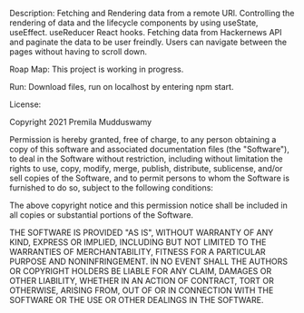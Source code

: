 Description: Fetching and Rendering data from a remote URl. Controlling the rendering of data and the lifecycle components by using useState, useEffect. useReducer React hooks. Fetching data from Hackernews API and paginate the data to be user freindly. Users can navigate between the pages without having to scroll down.

Roap Map: This project is working in progress.

Run: Download files, run on localhost by entering npm start.

License:

Copyright 2021 Premila Mudduswamy

Permission is hereby granted, free of charge, to any person obtaining a copy of this software and associated documentation files (the "Software"), to deal in the Software without restriction, including without limitation the rights to use, copy, modify, merge, publish, distribute, sublicense, and/or sell copies of the Software, and to permit persons to whom the Software is furnished to do so, subject to the following conditions:

The above copyright notice and this permission notice shall be included in all copies or substantial portions of the Software.

THE SOFTWARE IS PROVIDED "AS IS", WITHOUT WARRANTY OF ANY KIND, EXPRESS OR IMPLIED, INCLUDING BUT NOT LIMITED TO THE WARRANTIES OF MERCHANTABILITY, FITNESS FOR A PARTICULAR PURPOSE AND NONINFRINGEMENT. IN NO EVENT SHALL THE AUTHORS OR COPYRIGHT HOLDERS BE LIABLE FOR ANY CLAIM, DAMAGES OR OTHER LIABILITY, WHETHER IN AN ACTION OF CONTRACT, TORT OR OTHERWISE, ARISING FROM, OUT OF OR IN CONNECTION WITH THE SOFTWARE OR THE USE OR OTHER DEALINGS IN THE SOFTWARE.
